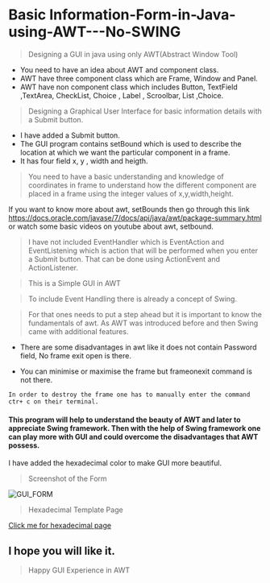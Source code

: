 # Basic Information-Form-in-Java-using-AWT---No-SWING
> Designing a GUI in java using only AWT(Abstract Window Tool)
 * You need to have an idea about AWT and component class.
 * AWT have three component class which are Frame, Window and Panel.
 * AWT have non component class which includes Button, TextField ,TextArea, CheckList, Choice , Label , Scroolbar, List ,Choice.
> Designing a Graphical User Interface for basic information details with a Submit button.
 * I have added a Submit button.
 * The GUI program contains setBound which is used to describe the location at which we want the particular component in a frame.
 * It has four field x, y , width and heigth.
> You need to have a basic understanding and knowledge of coordinates in frame to understand how the different component are placed in a 
frame using the integer values of x,y,width,height.

If you want to know more about awt, setBounds then go through this link https://docs.oracle.com/javase/7/docs/api/java/awt/package-summary.html or watch some basic videos on youtube about awt, setbound.

> I have not included EventHandler which is EventAction and EventListening which is action that will be performed when you enter a Submit button. 
> That can be done using ActionEvent and ActionListener.

> This is a Simple GUI in AWT

> To include Event Handling there is already a concept of Swing.

> For that ones needs to put a step ahead but it is important to know  the fundamentals of awt. As AWT was introduced before and then Swing came with additional features.

 * There are some disadvantages in awt like it does not contain Password field, No frame exit open is there.
 
 * You can minimise or maximise the frame but frameonexit command is not there.
```
In order to destroy the frame one has to manually enter the command ctr+ c on their terminal.
```
#### This program will help to understand the beauty of AWT and later to appreciate Swing framework. Then with the help of Swing framework one can play more with GUI and could overcome the disadvantages that AWT possess.

I have added the hexadecimal color to make GUI more beautiful.


> Screenshot of the Form

![GUI_FORM](https://user-images.githubusercontent.com/30586187/86527567-bef44f80-bebd-11ea-90cd-9202e929a884.PNG)

> Hexadecimal Template Page

[Click me for hexadecimal page](https://www.color-hex.com/)

## I hope you will like it.

> Happy GUI Experience in AWT
